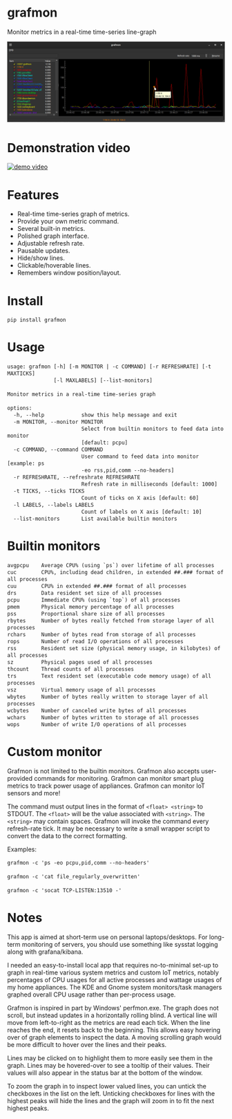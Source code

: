 # grafmon

Monitor metrics in a real-time time-series line-graph

![screenshot](screenshots/grafmon1.png)

# Demonstration video

[![demo video](https://img.youtube.com/vi/o76IbERE7ec/0.jpg)](https://youtube.com/watch?v=o76IbERE7ec)

# Features

* Real-time time-series graph of metrics.
* Provide your own metric command.
* Several built-in metrics.
* Polished graph interface.
* Adjustable refresh rate.
* Pausable updates.
* Hide/show lines.
* Clickable/hoverable lines.
* Remembers window position/layout.

# Install

    pip install grafmon

# Usage

```
usage: grafmon [-h] [-m MONITOR | -c COMMAND] [-r REFRESHRATE] [-t MAXTICKS]
               [-l MAXLABELS] [--list-monitors]

Monitor metrics in a real-time time-series graph

options:
  -h, --help            show this help message and exit
  -m MONITOR, --monitor MONITOR
                        Select from builtin monitors to feed data into monitor
                        [default: pcpu]
  -c COMMAND, --command COMMAND
                        User command to feed data into monitor [example: ps
                        -eo rss,pid,comm --no-headers]
  -r REFRESHRATE, --refreshrate REFRESHRATE
                        Refresh rate in milliseconds [default: 1000]
  -t TICKS, --ticks TICKS
                        Count of ticks on X axis [default: 60]
  -l LABELS, --labels LABELS
                        Count of labels on X axis [default: 10]
  --list-monitors       List available builtin monitors
```

# Builtin monitors

```
avgpcpu    Average CPU% (using `ps`) over lifetime of all processes
cuc        CPU%, including dead children, in extended ##.### format of all processes
cuu        CPU% in extended ##.### format of all processes
drs        Data resident set size of all processes
pcpu       Immediate CPU% (using `top`) of all processes
pmem       Physical memory percentage of all processes
pss        Proportional share size of all processes
rbytes     Number of bytes really fetched from storage layer of all processes
rchars     Number of bytes read from storage of all processes
rops       Number of read I/O operations of all processes
rss        Resident set size (physical memory usage, in kilobytes) of all processes
sz         Physical pages used of all processes
thcount    Thread counts of all processes
trs        Text resident set (executable code memory usage) of all processes
vsz        Virtual memory usage of all processes
wbytes     Number of bytes really written to storage layer of all processes
wcbytes    Number of canceled write bytes of all processes
wchars     Number of bytes written to storage of all processes
wops       Number of write I/O operations of all processes
```

# Custom monitor

Grafmon is not limited to the builtin monitors. Grafmon also accepts user-provided
commands for monitoring. Grafmon can monitor smart plug metrics to track power usage of
appliances. Grafmon can monitor IoT sensors and more!

The command must output lines in the format of `<float> <string>` to STDOUT. The `<float>`
will be the value associated with `<string>`. The `<string>` may contain spaces. Grafmon will
invoke the command every refresh-rate tick. It may be necessary to write a small wrapper script
to convert the data to the correct formatting.

Examples:

    grafmon -c 'ps -eo pcpu,pid,comm --no-headers'

    grafmon -c 'cat file_regularly_overwritten'

    grafmon -c 'socat TCP-LISTEN:13510 -'

# Notes

This app is aimed at short-term use on personal laptops/desktops. For long-term monitoring of
servers, you should use something like sysstat logging along with grafana/kibana.

I needed an easy-to-install local app that requires no-to-minimal set-up to graph in real-time
various system metrics and custom IoT metrics, notably percentages of CPU usages for all active
processes and wattage usages of my home appliances. The KDE and Gnome system monitors/task
managers graphed overall CPU usage rather than per-process usage.

Grafmon is inspired in part by Windows' perfmon.exe. The graph does not scroll, but instead
updates in a horizontally rolling blind. A vertical line will move from left-to-right as the
metrics are read each tick. When the line reaches the end, it resets back to the beginning.
This allows easy hovering over of graph elements to inspect the data. A moving scrolling graph
would be more difficult to hover over the lines and their peaks.

Lines may be clicked on to highlight them to more easily see them in the graph. Lines may
be hovered-over to see a tooltip of their values. Their values will also appear in the status
bar at the bottom of the window.

To zoom the graph in to inspect lower valued lines, you can untick the checkboxes in the list
on the left. Unticking checkboxes for lines with the highest peaks will hide the lines and
the graph will zoom in to fit the next highest peaks.
